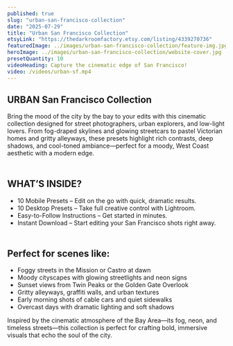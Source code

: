 ```yaml
---
published: true
slug: "urban-san-francisco-collection"
date: "2025-07-29"
title: "Urban San Francisco Collection"
etsyLink: "https://thedarkroomfactory.etsy.com/listing/4339270736"
featuredImage: ../images/urban-san-francisco-collection/feature-img.jpg
heroImage: ../images/urban-san-francisco-collection/website-cover.jpg
presetQuantity: 10
videoHeading: Capture the cinematic edge of San Francisco!
video: /videos/urban-sf.mp4
---
```

## URBAN San Francisco Collection

Bring the mood of the city by the bay to your edits with this cinematic collection designed for street photographers, urban explorers, and low-light lovers. From fog-draped skylines and glowing streetcars to pastel Victorian homes and gritty alleyways, these presets highlight rich contrasts, deep shadows, and cool-toned ambiance—perfect for a moody, West Coast aesthetic with a modern edge.

<div style="margin-top: 50px;"></div>

## WHAT’S INSIDE?
- 10 Mobile Presets – Edit on the go with quick, dramatic results.
- 10 Desktop Presets – Take full creative control with Lightroom.
- Easy-to-Follow Instructions – Get started in minutes.
- Instant Download – Start editing your San Francisco shots right away.

<div style="margin-top: 50px;"></div>

## Perfect for scenes like:
- Foggy streets in the Mission or Castro at dawn
- Moody cityscapes with glowing streetlights and neon signs
- Sunset views from Twin Peaks or the Golden Gate Overlook
- Gritty alleyways, graffiti walls, and urban textures
- Early morning shots of cable cars and quiet sidewalks
- Overcast days with dramatic lighting and soft shadows

Inspired by the cinematic atmosphere of the Bay Area—its fog, neon, and timeless streets—this collection is perfect for crafting bold, immersive visuals that echo the soul of the city.

